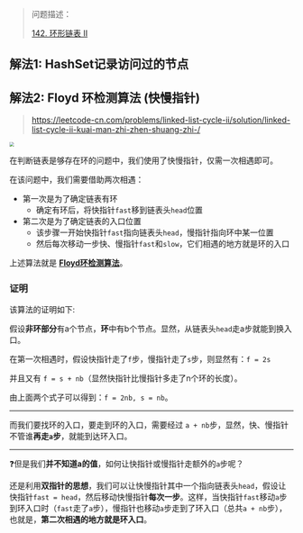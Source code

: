 > 问题描述：
>
> [142. 环形链表 II](https://leetcode-cn.com/problems/linked-list-cycle-ii/)



## 解法1: HashSet记录访问过的节点

## 解法2: Floyd 环检测算法 (快慢指针)

> https://leetcode-cn.com/problems/linked-list-cycle-ii/solution/linked-list-cycle-ii-kuai-man-zhi-zhen-shuang-zhi-/

<img src="https://pic.leetcode-cn.com/a4788076d4f3ad247c2023f92bb1585d05c5132ece7ed1205e2e171e25648adc-Picture1.png" style="zoom:48%;" />

在判断链表是够存在环的问题中，我们使用了快慢指针，仅需一次相遇即可。

在该问题中，我们需要借助两次相遇：

- 第一次是为了确定链表有环
  - 确定有环后，将快指针`fast`移到链表头`head`位置
- 第二次是为了确定链表的入口位置
  - 该步骤一开始快指针`fast`指向链表头`head`，慢指针指向环中某一位置
  - 然后每次移动一步快、慢指针`fast`和`slow`，它们相遇的地方就是环的入口

上述算法就是 **[Floyd环检测算法](https://en.wikipedia.org/wiki/Cycle_detection)**。

### 证明

该算法的证明如下:

假设**非环部分**有a个节点，**环**中有b个节点。显然，从链表头`head`走a步就能到换入口。

在第一次相遇时，假设快指针走了`f`步，慢指针走了`s`步，则显然有：`f = 2s`

并且又有 `f = s + nb`（显然快指针比慢指针多走了n个环的长度）。

由上面两个式子可以得到：`f = 2nb, s = nb`。

--------

而我们要找环的入口，要走到环的入口，需要经过 `a + nb`步，显然，快、慢指针不管谁**再走`a`步**，就能到达环入口。

----------

:question: ​但是我们**并不知道a的值**，如何让快指针或慢指针走额外的`a`步呢？

还是利用**双指针的思想**，我们可以让快慢指针其中一个指向链表头`head`，假设让快指针`fast = head`，然后移动快慢指针**每次一步**。这样，当快指针`fast`移动`a`步到环入口时（`fast`走了`a`步），慢指针也移动`a`步走到了环入口（总共`a + nb`步），也就是，**第二次相遇的地方就是环入口**。